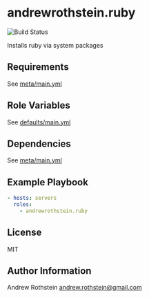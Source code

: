 andrewrothstein.ruby
=========
![Build Status](https://github.com/andrewrothstein/ansible-ruby/actions/workflows/build.yml/badge.svg)

Installs ruby via system packages

Requirements
------------

See [meta/main.yml](meta/main.yml)

Role Variables
--------------

See [defaults/main.yml](defaults/main.yml)

Dependencies
------------

See [meta/main.yml](meta/main.yml)

Example Playbook
----------------

```yml
- hosts: servers
  roles:
    - andrewrothstein.ruby
```

License
-------

MIT

Author Information
------------------

Andrew Rothstein <andrew.rothstein@gmail.com>
